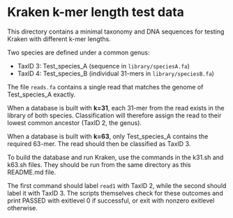 # Kraken k-mer length test data

This directory contains a minimal taxonomy and DNA sequences for
testing Kraken with different k-mer lengths.

Two species are defined under a common genus:

* TaxID 3: Test_species_A (sequence in `library/speciesA.fa`)
* TaxID 4: Test_species_B (individual 31-mers in `library/speciesB.fa`)

The file `reads.fa` contains a single read that matches the genome of
Test_species_A exactly.

When a database is built with **k=31**, each 31-mer from the read exists
in the library of both species. Classification will therefore assign the
read to their lowest common ancestor (TaxID 2, the genus).

When a database is built with **k=63**, only Test_species_A contains the
required 63-mer. The read should then be classified as TaxID 3.

To build the database and run Kraken, use the commands in the k31.sh and
k63.sh files.  They should be run from the same directory as this
README.md file.

The first command should label `read1` with TaxID 2, while the second
should label it with TaxID 3.  The scripts themselves check for these
outcomes and print PASSED with exitlevel 0 if successful, or exit with
nonzero exitlevel otherwise.

